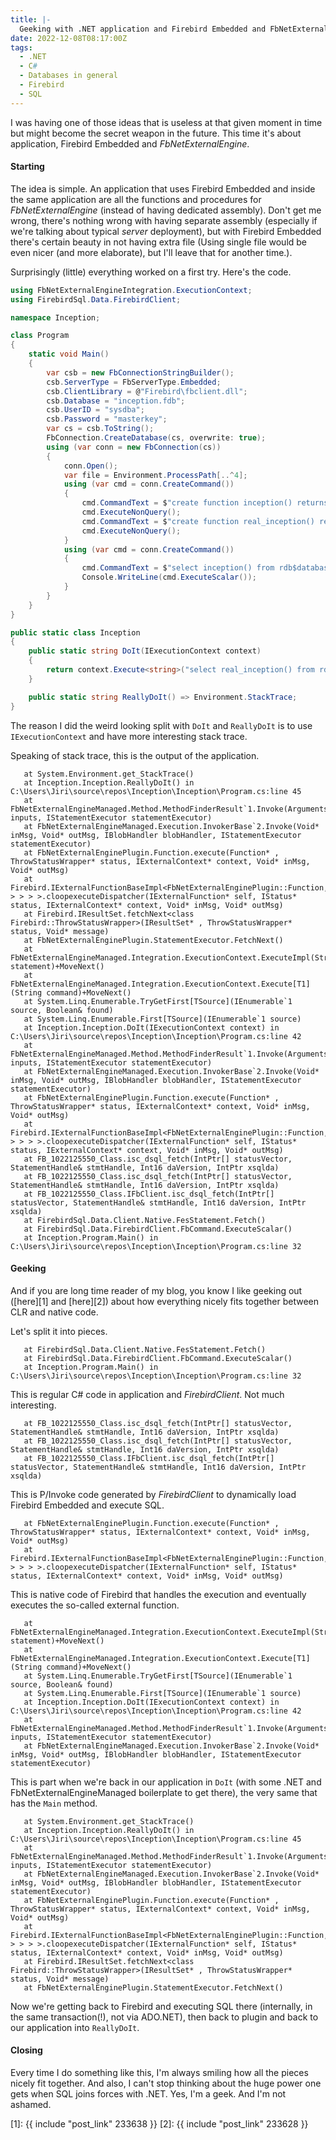 ```yaml
---
title: |-
  Geeking with .NET application and Firebird Embedded and FbNetExternalEngine
date: 2022-12-08T08:17:00Z
tags:
  - .NET
  - C#
  - Databases in general
  - Firebird
  - SQL
---
```

I was having one of those ideas that is useless at that given moment in time but might become the secret weapon in the future. This time it's about application, Firebird Embedded and _FbNetExternalEngine_.

<!-- excerpt -->

#### Starting

The idea is simple. An application that uses Firebird Embedded and inside the same application are all the functions and procedures for _FbNetExternalEngine_ (instead of having dedicated assembly). Don't get me wrong, there's nothing wrong with having separate assembly (especially if we're talking about typical _server_ deployment), but with Firebird Embedded there's certain beauty in not having extra file (Using single file would be even nicer (and more elaborate), but I'll leave that for another time.).

Surprisingly (little) everything worked on a first try. Here's the code.

```csharp
using FbNetExternalEngineIntegration.ExecutionContext;
using FirebirdSql.Data.FirebirdClient;

namespace Inception;

class Program
{
    static void Main()
    {
        var csb = new FbConnectionStringBuilder();
        csb.ServerType = FbServerType.Embedded;
        csb.ClientLibrary = @"Firebird\fbclient.dll";
        csb.Database = "inception.fdb";
        csb.UserID = "sysdba";
        csb.Password = "masterkey";
        var cs = csb.ToString();
        FbConnection.CreateDatabase(cs, overwrite: true);
        using (var conn = new FbConnection(cs))
        {
            conn.Open();
            var file = Environment.ProcessPath[..^4];
            using (var cmd = conn.CreateCommand())
            {
                cmd.CommandText = $"create function inception() returns blob sub_type text external name '{file}!Inception.Inception.DoIt' engine FbNetExternalEngine";
                cmd.ExecuteNonQuery();
                cmd.CommandText = $"create function real_inception() returns blob sub_type text external name '{file}!Inception.Inception.ReallyDoIt' engine FbNetExternalEngine";
                cmd.ExecuteNonQuery();
            }
            using (var cmd = conn.CreateCommand())
            {
                cmd.CommandText = $"select inception() from rdb$database";
                Console.WriteLine(cmd.ExecuteScalar());
            }
        }
    }
}

public static class Inception
{
    public static string DoIt(IExecutionContext context)
    {
        return context.Execute<string>("select real_inception() from rdb$database").First().Item1;
    }

    public static string ReallyDoIt() => Environment.StackTrace;
}
```

The reason I did the weird looking split with `DoIt` and `ReallyDoIt` is to use `IExecutionContext` and have more interesting stack trace.

Speaking of stack trace, this is the output of the application.

```text
   at System.Environment.get_StackTrace()
   at Inception.Inception.ReallyDoIt() in C:\Users\Jiri\source\repos\Inception\Inception\Program.cs:line 45
   at FbNetExternalEngineManaged.Method.MethodFinderResult`1.Invoke(Arguments inputs, IStatementExecutor statementExecutor)
   at FbNetExternalEngineManaged.Execution.InvokerBase`2.Invoke(Void* inMsg, Void* outMsg, IBlobHandler blobHandler, IStatementExecutor statementExecutor)
   at FbNetExternalEnginePlugin.Function.execute(Function* , ThrowStatusWrapper* status, IExternalContext* context, Void* inMsg, Void* outMsg)
   at Firebird.IExternalFunctionBaseImpl<FbNetExternalEnginePlugin::Function,Firebird::ThrowStatusWrapper,Firebird::IDisposableImpl<FbNetExternalEnginePlugin::Function,Firebird::ThrowStatusWrapper,Firebird::Inherit<Firebird::IVersionedImpl<FbNetExternalEnginePlugin::Function,Firebird::ThrowStatusWrapper,Firebird::Inherit<Firebird::IExternalFunction> > > > >.cloopexecuteDispatcher(IExternalFunction* self, IStatus* status, IExternalContext* context, Void* inMsg, Void* outMsg)
   at Firebird.IResultSet.fetchNext<class Firebird::ThrowStatusWrapper>(IResultSet* , ThrowStatusWrapper* status, Void* message)
   at FbNetExternalEnginePlugin.StatementExecutor.FetchNext()
   at FbNetExternalEngineManaged.Integration.ExecutionContext.ExecuteImpl(String statement)+MoveNext()
   at FbNetExternalEngineManaged.Integration.ExecutionContext.Execute[T1](String command)+MoveNext()
   at System.Linq.Enumerable.TryGetFirst[TSource](IEnumerable`1 source, Boolean& found)
   at System.Linq.Enumerable.First[TSource](IEnumerable`1 source)
   at Inception.Inception.DoIt(IExecutionContext context) in C:\Users\Jiri\source\repos\Inception\Inception\Program.cs:line 42
   at FbNetExternalEngineManaged.Method.MethodFinderResult`1.Invoke(Arguments inputs, IStatementExecutor statementExecutor)
   at FbNetExternalEngineManaged.Execution.InvokerBase`2.Invoke(Void* inMsg, Void* outMsg, IBlobHandler blobHandler, IStatementExecutor statementExecutor)
   at FbNetExternalEnginePlugin.Function.execute(Function* , ThrowStatusWrapper* status, IExternalContext* context, Void* inMsg, Void* outMsg)
   at Firebird.IExternalFunctionBaseImpl<FbNetExternalEnginePlugin::Function,Firebird::ThrowStatusWrapper,Firebird::IDisposableImpl<FbNetExternalEnginePlugin::Function,Firebird::ThrowStatusWrapper,Firebird::Inherit<Firebird::IVersionedImpl<FbNetExternalEnginePlugin::Function,Firebird::ThrowStatusWrapper,Firebird::Inherit<Firebird::IExternalFunction> > > > >.cloopexecuteDispatcher(IExternalFunction* self, IStatus* status, IExternalContext* context, Void* inMsg, Void* outMsg)
   at FB_1022125550_Class.isc_dsql_fetch(IntPtr[] statusVector, StatementHandle& stmtHandle, Int16 daVersion, IntPtr xsqlda)
   at FB_1022125550_Class.isc_dsql_fetch(IntPtr[] statusVector, StatementHandle& stmtHandle, Int16 daVersion, IntPtr xsqlda)
   at FB_1022125550_Class.IFbClient.isc_dsql_fetch(IntPtr[] statusVector, StatementHandle& stmtHandle, Int16 daVersion, IntPtr xsqlda)
   at FirebirdSql.Data.Client.Native.FesStatement.Fetch()
   at FirebirdSql.Data.FirebirdClient.FbCommand.ExecuteScalar()
   at Inception.Program.Main() in C:\Users\Jiri\source\repos\Inception\Inception\Program.cs:line 32
```

#### Geeking

And if you are long time reader of my blog, you know I like geeking out ([here][1] and [here][2]) about how everything nicely fits together between CLR and native code.

Let's split it into pieces.

```text
   at FirebirdSql.Data.Client.Native.FesStatement.Fetch()
   at FirebirdSql.Data.FirebirdClient.FbCommand.ExecuteScalar()
   at Inception.Program.Main() in C:\Users\Jiri\source\repos\Inception\Inception\Program.cs:line 32
```

This is regular C# code in application and _FirebirdClient_. Not much interesting.

```
   at FB_1022125550_Class.isc_dsql_fetch(IntPtr[] statusVector, StatementHandle& stmtHandle, Int16 daVersion, IntPtr xsqlda)
   at FB_1022125550_Class.isc_dsql_fetch(IntPtr[] statusVector, StatementHandle& stmtHandle, Int16 daVersion, IntPtr xsqlda)
   at FB_1022125550_Class.IFbClient.isc_dsql_fetch(IntPtr[] statusVector, StatementHandle& stmtHandle, Int16 daVersion, IntPtr xsqlda)
```

This is P/Invoke code generated by _FirebirdClient_ to dynamically load Firebird Embedded and execute SQL.

```text
   at FbNetExternalEnginePlugin.Function.execute(Function* , ThrowStatusWrapper* status, IExternalContext* context, Void* inMsg, Void* outMsg)
   at Firebird.IExternalFunctionBaseImpl<FbNetExternalEnginePlugin::Function,Firebird::ThrowStatusWrapper,Firebird::IDisposableImpl<FbNetExternalEnginePlugin::Function,Firebird::ThrowStatusWrapper,Firebird::Inherit<Firebird::IVersionedImpl<FbNetExternalEnginePlugin::Function,Firebird::ThrowStatusWrapper,Firebird::Inherit<Firebird::IExternalFunction> > > > >.cloopexecuteDispatcher(IExternalFunction* self, IStatus* status, IExternalContext* context, Void* inMsg, Void* outMsg)
```

This is native code of Firebird that handles the execution and eventually executes the so-called external function.

```text
   at FbNetExternalEngineManaged.Integration.ExecutionContext.ExecuteImpl(String statement)+MoveNext()
   at FbNetExternalEngineManaged.Integration.ExecutionContext.Execute[T1](String command)+MoveNext()
   at System.Linq.Enumerable.TryGetFirst[TSource](IEnumerable`1 source, Boolean& found)
   at System.Linq.Enumerable.First[TSource](IEnumerable`1 source)
   at Inception.Inception.DoIt(IExecutionContext context) in C:\Users\Jiri\source\repos\Inception\Inception\Program.cs:line 42
   at FbNetExternalEngineManaged.Method.MethodFinderResult`1.Invoke(Arguments inputs, IStatementExecutor statementExecutor)
   at FbNetExternalEngineManaged.Execution.InvokerBase`2.Invoke(Void* inMsg, Void* outMsg, IBlobHandler blobHandler, IStatementExecutor statementExecutor)
```

This is part when we're back in our application in `DoIt` (with some .NET and FbNetExternalEngineManaged boilerplate to get there), the very same that has the `Main` method.

```text
   at System.Environment.get_StackTrace()
   at Inception.Inception.ReallyDoIt() in C:\Users\Jiri\source\repos\Inception\Inception\Program.cs:line 45
   at FbNetExternalEngineManaged.Method.MethodFinderResult`1.Invoke(Arguments inputs, IStatementExecutor statementExecutor)
   at FbNetExternalEngineManaged.Execution.InvokerBase`2.Invoke(Void* inMsg, Void* outMsg, IBlobHandler blobHandler, IStatementExecutor statementExecutor)
   at FbNetExternalEnginePlugin.Function.execute(Function* , ThrowStatusWrapper* status, IExternalContext* context, Void* inMsg, Void* outMsg)
   at Firebird.IExternalFunctionBaseImpl<FbNetExternalEnginePlugin::Function,Firebird::ThrowStatusWrapper,Firebird::IDisposableImpl<FbNetExternalEnginePlugin::Function,Firebird::ThrowStatusWrapper,Firebird::Inherit<Firebird::IVersionedImpl<FbNetExternalEnginePlugin::Function,Firebird::ThrowStatusWrapper,Firebird::Inherit<Firebird::IExternalFunction> > > > >.cloopexecuteDispatcher(IExternalFunction* self, IStatus* status, IExternalContext* context, Void* inMsg, Void* outMsg)
   at Firebird.IResultSet.fetchNext<class Firebird::ThrowStatusWrapper>(IResultSet* , ThrowStatusWrapper* status, Void* message)
   at FbNetExternalEnginePlugin.StatementExecutor.FetchNext()
```

Now we're getting back to Firebird and executing SQL there (internally, in the same transaction(!), not via ADO.NET), then back to plugin and back to our application into `ReallyDoIt`.

#### Closing

Every time I do something like this, I'm always smiling how all the pieces nicely fit together. And also, I can't stop thinking about the huge power one gets when SQL joins forces with .NET. Yes, I'm a geek. And I'm not ashamed.

[1]: {{ include "post_link" 233638 }}
[2]: {{ include "post_link" 233628 }}
